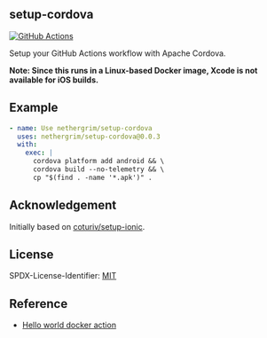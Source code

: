 ## setup-cordova

[![GitHub Actions](https://img.shields.io/github/workflow/status/oxr463/setup-cordova/Continuous%20Integration?style=flat-square)](https://github.com/nethergrim/setup-cordova/actions)

Setup your GitHub Actions workflow with Apache Cordova.

**Note: Since this runs in a Linux-based Docker image, Xcode is not available for iOS builds.**

## Example

```yaml
- name: Use nethergrim/setup-cordova
  uses: nethergrim/setup-cordova@0.0.3
  with:
    exec: |
      cordova platform add android && \
      cordova build --no-telemetry && \
      cp "$(find . -name '*.apk')" .
```

## Acknowledgement

Initially based on [coturiv/setup-ionic](https://github.com/coturiv/setup-ionic).

## License

SPDX-License-Identifier: [MIT](LICENSE)

## Reference

- [Hello world docker action](https://github.com/actions/hello-world-docker-action)

